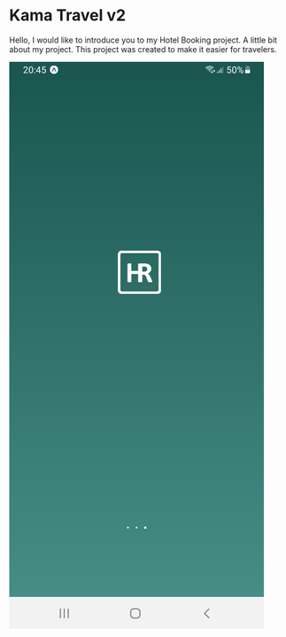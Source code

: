 # Kama Travel v2


Hello, I would like to introduce you to my Hotel Booking project. A little bit about my project. This project was created to make it easier for travelers.

![Alt text](https://github.com/Komoldin/Kama-Travel.v2/blob/main/assets/pages/1.jpg)
